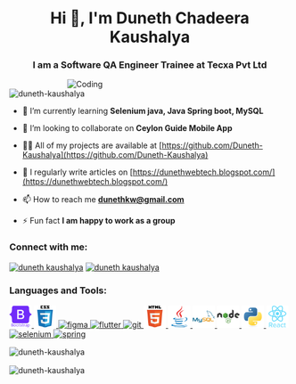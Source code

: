 <h1 align="center">Hi 👋, I'm Duneth Chadeera Kaushalya</h1>
<h3 align="center">I am a Software QA Engineer Trainee at Tecxa Pvt Ltd</h3>
<img align="right" alt="Coding" width="400" src="https://encrypted-tbn0.gstatic.com/images?q=tbn:ANd9GcSUxSq5XjOH79ei_zGodVx2OETIps4R6XcGNw&usqp=CAU">


<p align="left"> <img src="https://komarev.com/ghpvc/?username=duneth-kaushalya&label=Profile%20views&color=0e75b6&style=flat" alt="duneth-kaushalya" /> </p>

- 🌱 I’m currently learning **Selenium java, Java Spring boot, MySQL**

- 👯 I’m looking to collaborate on **Ceylon Guide Mobile App**

- 👨‍💻 All of my projects are available at [https://github.com/Duneth-Kaushalya](https://github.com/Duneth-Kaushalya)

- 📝 I regularly write articles on [https://dunethwebtech.blogspot.com/](https://dunethwebtech.blogspot.com/)

- 📫 How to reach me **dunethkw@gmail.com**

- ⚡ Fun fact **I am happy to work as a group**

<h3 align="left">Connect with me:</h3>
<p align="left">
<a href="https://linkedin.com/in/duneth kaushalya" target="blank"><img align="center" src="https://raw.githubusercontent.com/rahuldkjain/github-profile-readme-generator/master/src/images/icons/Social/linked-in-alt.svg" alt="duneth kaushalya" height="30" width="40" /></a>
<a href="https://fb.com/duneth kaushalya" target="blank"><img align="center" src="https://raw.githubusercontent.com/rahuldkjain/github-profile-readme-generator/master/src/images/icons/Social/facebook.svg" alt="duneth kaushalya" height="30" width="40" /></a>
</p>

<h3 align="left">Languages and Tools:</h3>
<p align="left"> <a href="https://getbootstrap.com" target="_blank" rel="noreferrer"> <img src="https://raw.githubusercontent.com/devicons/devicon/master/icons/bootstrap/bootstrap-plain-wordmark.svg" alt="bootstrap" width="40" height="40"/> </a> <a href="https://www.w3schools.com/css/" target="_blank" rel="noreferrer"> <img src="https://raw.githubusercontent.com/devicons/devicon/master/icons/css3/css3-original-wordmark.svg" alt="css3" width="40" height="40"/> </a> <a href="https://www.figma.com/" target="_blank" rel="noreferrer"> <img src="https://www.vectorlogo.zone/logos/figma/figma-icon.svg" alt="figma" width="40" height="40"/> </a> <a href="https://flutter.dev" target="_blank" rel="noreferrer"> <img src="https://www.vectorlogo.zone/logos/flutterio/flutterio-icon.svg" alt="flutter" width="40" height="40"/> </a> <a href="https://git-scm.com/" target="_blank" rel="noreferrer"> <img src="https://www.vectorlogo.zone/logos/git-scm/git-scm-icon.svg" alt="git" width="40" height="40"/> </a> <a href="https://www.w3.org/html/" target="_blank" rel="noreferrer"> <img src="https://raw.githubusercontent.com/devicons/devicon/master/icons/html5/html5-original-wordmark.svg" alt="html5" width="40" height="40"/> </a> <a href="https://www.java.com" target="_blank" rel="noreferrer"> <img src="https://raw.githubusercontent.com/devicons/devicon/master/icons/java/java-original.svg" alt="java" width="40" height="40"/> </a> <a href="https://www.mysql.com/" target="_blank" rel="noreferrer"> <img src="https://raw.githubusercontent.com/devicons/devicon/master/icons/mysql/mysql-original-wordmark.svg" alt="mysql" width="40" height="40"/> </a> <a href="https://nodejs.org" target="_blank" rel="noreferrer"> <img src="https://raw.githubusercontent.com/devicons/devicon/master/icons/nodejs/nodejs-original-wordmark.svg" alt="nodejs" width="40" height="40"/> </a> <a href="https://www.python.org" target="_blank" rel="noreferrer"> <img src="https://raw.githubusercontent.com/devicons/devicon/master/icons/python/python-original.svg" alt="python" width="40" height="40"/> </a> <a href="https://reactjs.org/" target="_blank" rel="noreferrer"> <img src="https://raw.githubusercontent.com/devicons/devicon/master/icons/react/react-original-wordmark.svg" alt="react" width="40" height="40"/> </a> <a href="https://www.selenium.dev" target="_blank" rel="noreferrer"> <img src="https://raw.githubusercontent.com/detain/svg-logos/780f25886640cef088af994181646db2f6b1a3f8/svg/selenium-logo.svg" alt="selenium" width="40" height="40"/> </a> <a href="https://spring.io/" target="_blank" rel="noreferrer"> <img src="https://www.vectorlogo.zone/logos/springio/springio-icon.svg" alt="spring" width="40" height="40"/> </a> </p>

<p><img align="center" src="https://github-readme-stats.vercel.app/api/top-langs?username=duneth-kaushalya&show_icons=true&locale=en&layout=compact" alt="duneth-kaushalya" /></p>

<p><img align="center" src="https://github-readme-streak-stats.herokuapp.com/?user=duneth-kaushalya&" alt="duneth-kaushalya" /></p>
